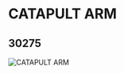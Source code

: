 # CATAPULT ARM
## 30275
![CATAPULT ARM](https://lc-www-live-s.legocdn.com/media/bricks/5/2/4116849.jpg)